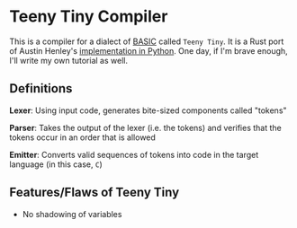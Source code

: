 # Teeny Tiny Compiler

This is a compiler for a dialect of [BASIC](https://en.wikipedia.org/wiki/BASIC) called `Teeny Tiny`. It is a Rust port of Austin Henley's [implementation in Python](https://austinhenley.com/blog/teenytinycompiler1.html). One day, if I'm brave enough, I'll write my own tutorial as well.  

## Definitions

**Lexer**: Using input code, generates bite-sized components called "tokens"

**Parser**: Takes the output of the lexer (i.e. the tokens) and verifies that the tokens occur in an order that is allowed

**Emitter**: Converts valid sequences of tokens into code in the target language (in this case, `C`)  

## Features/Flaws of Teeny Tiny

- No shadowing of variables 